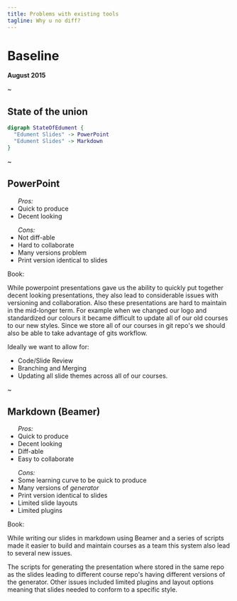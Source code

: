```yaml
---
title: Problems with existing tools
tagline: Why u no diff?
---
```


# Baseline 

**August 2015**

~

## State of the union

```dot
digraph StateOfEdument {
  "Edument Slides" -> PowerPoint
  "Edument Slides" -> Markdown
}
```

~

## PowerPoint

<div class="container-fluid">
  <div class="row">
    <div class="col-md-6">
      <ul>
        <em>Pros:</em>
        <li>Quick to produce</li>
        <li>Decent looking</li>
       </ul>
    </div>
    <div class="col-md-6">
      <ul>
        <em>Cons:</em>
        <li>Not diff-able</li>
        <li>Hard to collaborate</li>
        <li>Many versions problem</li>
        <li>Print version identical to slides</li>
      </ul>
    </div>
  </div>
</div>

Book:

While powerpoint presentations gave us the ability to quickly put together decent looking presentations,
they also lead to considerable issues with versioning and collaboration.  Also these presentations are
hard to maintain in the mid-longer term.  For example when we changed our logo and standardized our
colours it became difficult to update all of our old courses to our new styles.  Since we store all of
our courses in git repo's we should also be able to take advantage of gits workflow.

Ideally we want to allow for:
* Code/Slide Review
* Branching and Merging
* Updating all slide themes across all of our courses.

~

## Markdown (Beamer)

<div class="container-fluid">
  <div class="row">
    <div class="col-md-6">
      <ul>
        <em>Pros:</em>
        <li>Quick to produce</li>
        <li>Decent looking</li>
        <li>Diff-able</li>
        <li>Easy to collaborate</li>
       </ul>
    </div>
    <div class="col-md-6">
      <ul>
        <em>Cons:</em>
        <li>Some learning curve to be quick to produce</li>
        <li>Many versions of <em>generator</em></li>
        <li>Print version identical to slides</li>
        <li>Limited slide layouts</li>
        <li>Limited plugins</li>
      </ul>
    </div>
  </div>
</div>

Book:

While writing our slides in markdown using Beamer and a series of scripts made it easier to build
and maintain courses as a team this system also lead to several new issues.

The scripts for generating the presentation where stored in the same repo as the slides leading to
different course repo's having different versions of the generator.  Other issues included limited
plugins and layout options meaning that slides needed to conform to a specific style.